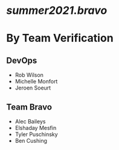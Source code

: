 # *summer2021.bravo*

# **By Team Verification**

## DevOps
- Rob Wilson
- Michelle Monfort
- Jeroen Soeurt


## Team Bravo
- Alec Baileys
- Elshaday Mesfin 
- Tyler Puschinsky
- Ben Cushing

